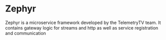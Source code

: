 # Zephyr
Zephyr is a microservice framework developed by the TelemetryTV team. It contains gateway logic for streams and http as well as service registration and communication

